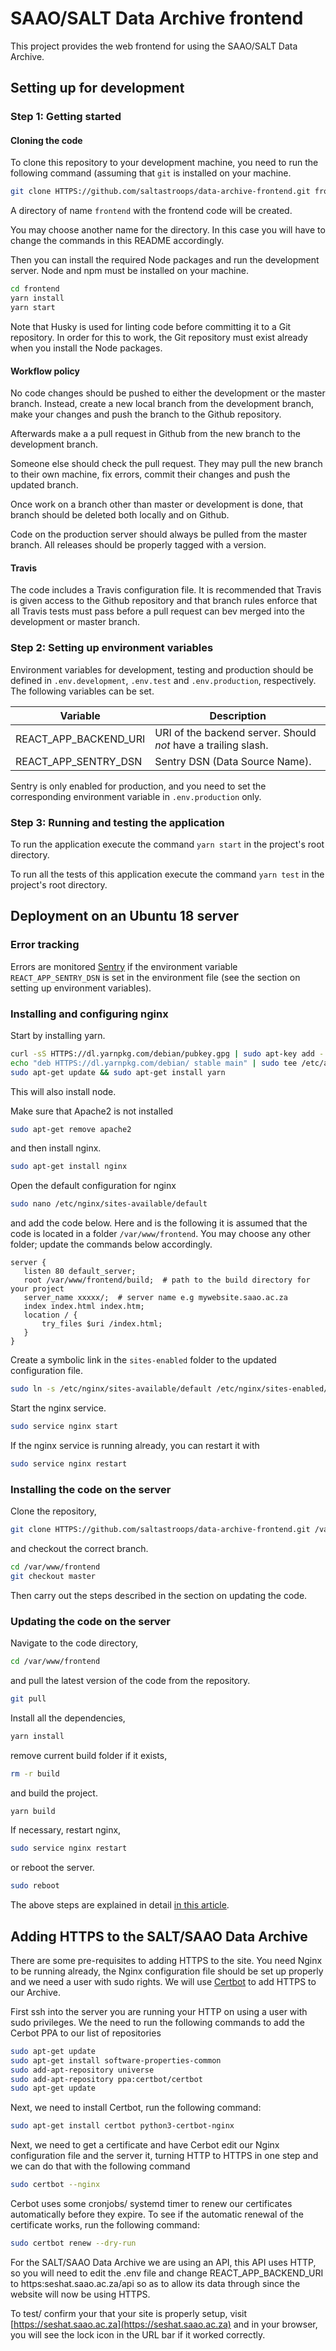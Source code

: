 # SAAO/SALT Data Archive frontend

This project provides the web frontend for using the SAAO/SALT Data Archive.

## Setting up for development

### Step 1: Getting started

#### Cloning the code 

To clone this repository to your development machine, you need to run the following command (assuming that `git` is installed on your machine.

```bash
git clone HTTPS://github.com/saltastroops/data-archive-frontend.git frontend
```

A directory of name `frontend` with the frontend code will be created.

You may choose another name for the directory. In this case you will have to change the commands in this README accordingly.

Then you can install the required Node packages and run the development server. Node and npm must be installed on your machine.

```bash
cd frontend
yarn install
yarn start
```

Note that Husky is used for linting code before committing it to a Git repository. In order for this to work, the Git repository must exist already when you install the Node packages.

#### Workflow policy

No code changes should be pushed to either the development or the master branch. Instead, create a new local branch from the development branch, make your changes and push the branch to the Github repository.

Afterwards make a a pull request in Github from the new branch to the development branch.

Someone else should check the pull request. They may pull the new branch to their own machine, fix errors, commit their changes and push the updated branch.

Once work on a branch other than master or development is done, that branch should be deleted both locally and on Github.

Code on the production server should always be pulled from the master branch. All releases should be properly tagged with a version.

#### Travis

The code includes a Travis configuration file. It is recommended that Travis is given access to the Github repository and that branch rules enforce that all Travis tests must pass before a pull request can bev merged into the development or master branch.

### Step 2: Setting up environment variables

Environment variables for development, testing and production should be defined in `.env.development`, `.env.test` and `.env.production`, respectively. The following variables can be set.

Variable | Description
---- | ----
REACT_APP_BACKEND_URI | URI of the backend server. Should *not* have a trailing slash.
REACT_APP_SENTRY_DSN | Sentry DSN (Data Source Name).

Sentry is only enabled for production, and you need to set the corresponding environment variable in `.env.production` only.

### Step 3: Running and testing the application

To run the application execute the command `yarn start` in the project's root directory.

To run all the tests of this application execute the command `yarn test` in the project's root directory.
 

## Deployment on an Ubuntu 18 server

### Error tracking

Errors are monitored [Sentry](HTTPS://sentry.io/welcome/) if the environment variable `REACT_APP_SENTRY_DSN` is set in the environment file (see the section on setting up environment variables).

### Installing and configuring nginx

Start by installing yarn.

```bash
curl -sS HTTPS://dl.yarnpkg.com/debian/pubkey.gpg | sudo apt-key add -
echo "deb HTTPS://dl.yarnpkg.com/debian/ stable main" | sudo tee /etc/apt/sources.list.d/yarn.list
sudo apt-get update && sudo apt-get install yarn
```

This will also install node.

Make sure that Apache2 is not installed

```bash
sudo apt-get remove apache2
``` 

and then install nginx.

```bash
sudo apt-get install nginx
```

Open the default configuration for nginx

```bash
sudo nano /etc/nginx/sites-available/default
```

and add the code below. Here and is the following it is assumed that the code is located in a folder `/var/www/frontend`. You may choose any other folder; update the commands below accordingly.

```text
server {
   listen 80 default_server;
   root /var/www/frontend/build;  # path to the build directory for your project
   server_name xxxxx/;  # server name e.g mywebsite.saao.ac.za
   index index.html index.htm;
   location / {
       try_files $uri /index.html;
   }
}
```

Create a symbolic link in the `sites-enabled` folder to the updated configuration file.
 
```bash
sudo ln -s /etc/nginx/sites-available/default /etc/nginx/sites-enabled/
```

Start the nginx service.

```bash
sudo service nginx start
```

If the nginx service is running already, you can restart it with

```bash
sudo service nginx restart
```

### Installing the code on the server

Clone the repository,

```bash
git clone HTTPS://github.com/saltastroops/data-archive-frontend.git /var/www/frontend
```

and checkout the correct branch.

```bash
cd /var/www/frontend
git checkout master
```

Then carry out the steps described in the section on updating the code.

### Updating the code on the server

Navigate to the code directory,

```bash
cd /var/www/frontend
```

and pull the latest version of the code from the repository.

```bash
git pull 
```

Install all the dependencies,

```bash
yarn install
```

remove current build folder if it exists,

```bash
rm -r build
```

and build the project.

```bash
yarn build
```

If necessary, restart nginx,

```bash
sudo service nginx restart
```

or reboot the server.

```bash
sudo reboot
```

The above steps are explained in detail [in this article](HTTPS://medium.com/@timmykko/deploying-create-react-app-with-nginx-and-ubuntu-e6fe83c5e9e7).

## Adding HTTPS to the SALT/SAAO Data Archive

There are some pre-requisites to adding HTTPS to the site. You need Nginx to be running already, the Nginx configuration
file should be set up properly and we need a user with sudo rights. We will use [Certbot](HTTPS://certbot.eff.org/lets-encrypt/ubuntubionic-nginx) 
to add HTTPS to our Archive. 

First ssh into the server you are running your HTTP on using a user with sudo privileges. We the need to run the
following commands to add the Cerbot PPA to our list of repositories 

```bash
sudo apt-get update
sudo apt-get install software-properties-common
sudo add-apt-repository universe
sudo add-apt-repository ppa:certbot/certbot
sudo apt-get update
```
Next, we need to install Certbot, run the following command:

```bash
sudo apt-get install certbot python3-certbot-nginx
```

Next, we need to get a certificate and have Cerbot edit our Nginx configuration file and the server it, turning HTTP to 
HTTPS in one step and we can do that with the following command

```bash
sudo certbot --nginx
``` 
Cerbot uses some cronjobs/ systemd timer to renew our certificates automatically before they expire. To see if the
automatic renewal of the certificate works, run the following command:

```bash
sudo certbot renew --dry-run
```
For the SALT/SAAO Data Archive we are using an API, this API uses HTTP, so you will need to edit the .env file and 
change REACT_APP_BACKEND_URI to https:seshat.saao.ac.za/api so as to allow its data through since the website will now
be using  HTTPS. 

To test/ confirm your that your site is properly setup, visit [https://seshat.saao.ac.za](https://seshat.saao.ac.za) and 
in your browser, you will see the lock icon in the URL bar if it worked correctly. 
